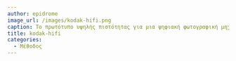 ```yaml
---
author: epidrome
image_url: /images/kodak-hifi.png
caption: Το πρωτότυπο υψηλής πιστότητας για μια ψηφιακή φωτογραφική μηχανή της Kodak.
title: kodak-hifi
categories:
  - Μέθοδος
---
```

